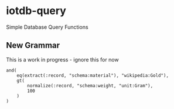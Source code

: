 # iotdb-query
Simple Database Query Functions


## New Grammar

This is a work in progress - ignore this for now

    and(
        eq(extract(:record, "schema:material"), "wikipedia:Gold"),
        gt(
            normalize(:record, "schema:weight, "unit:Gram"),
            100
        )
    )

        
